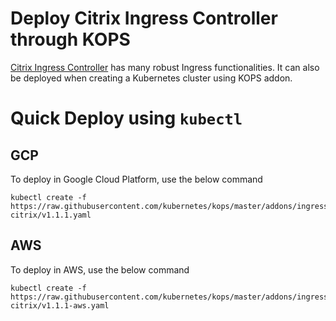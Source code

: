 # Deploy Citrix Ingress Controller through KOPS

[Citrix Ingress Controller](https://github.com/citrix/citrix-k8s-ingress-controller) has many robust Ingress functionalities. It can also be deployed when creating a Kubernetes cluster using KOPS addon.

# Quick Deploy using `kubectl`

## GCP

To deploy in Google Cloud Platform, use the below command 

```
kubectl create -f https://raw.githubusercontent.com/kubernetes/kops/master/addons/ingress-citrix/v1.1.1.yaml
```

## AWS

To deploy in AWS, use the below command 

```
kubectl create -f https://raw.githubusercontent.com/kubernetes/kops/master/addons/ingress-citrix/v1.1.1-aws.yaml
```
